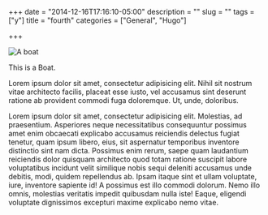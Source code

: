 +++
date = "2014-12-16T17:16:10-05:00"
description = ""
slug = ""
tags = ["y"]
title = "fourth"
categories = ["General", "Hugo"]

+++

![A boat](/hugo-testing/images/boat.jpg)

This is a Boat.

Lorem ipsum dolor sit amet, consectetur adipisicing elit. Nihil sit nostrum vitae architecto facilis, placeat esse iusto, vel accusamus sint deserunt ratione ab provident commodi fuga doloremque. Ut, unde, doloribus.

Lorem ipsum dolor sit amet, consectetur adipisicing elit. Molestias, ad praesentium. Asperiores neque necessitatibus consequuntur possimus amet enim obcaecati explicabo accusamus reiciendis delectus fugiat tenetur, quam ipsum libero, eius, sit aspernatur temporibus inventore distinctio sint nam dicta. Possimus enim rerum, saepe quam laudantium reiciendis dolor quisquam architecto quod totam ratione suscipit labore voluptatibus incidunt velit similique nobis sequi deleniti accusamus unde debitis, modi, quidem repellendus ab. Ipsam itaque sint et ullam voluptate, iure, inventore sapiente id! A possimus est illo commodi dolorum. Nemo illo omnis, molestias veritatis impedit quibusdam nulla iste! Eaque, eligendi voluptate dignissimos excepturi maxime explicabo nemo vitae.

